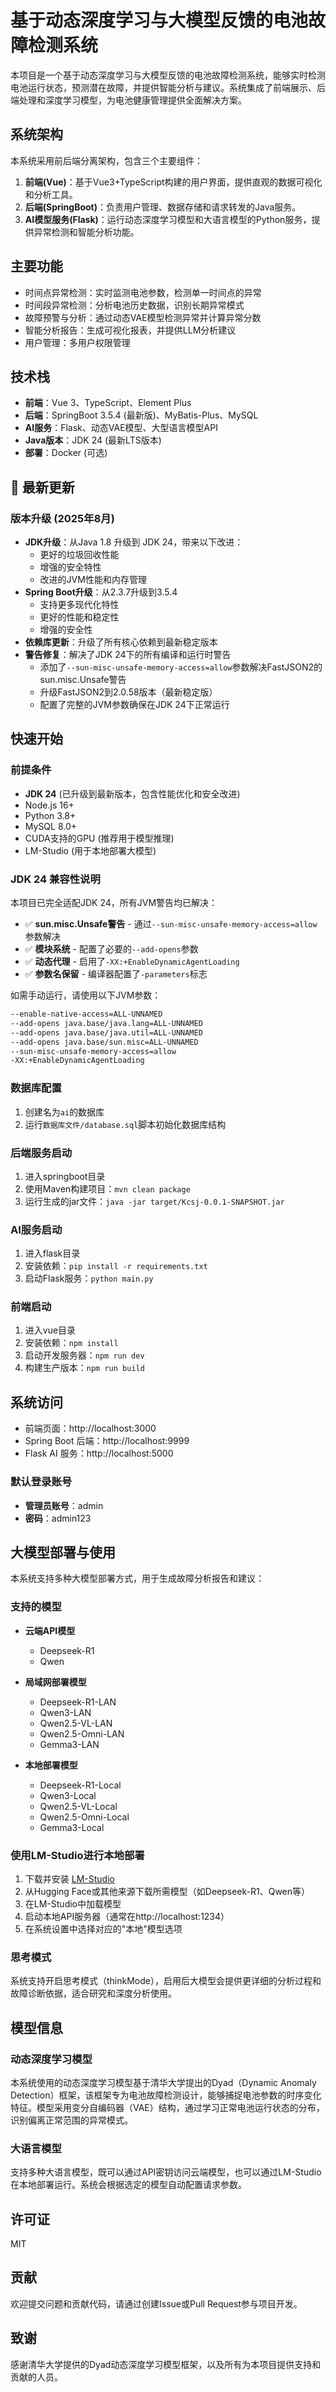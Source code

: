 # 基于动态深度学习与大模型反馈的电池故障检测系统

本项目是一个基于动态深度学习与大模型反馈的电池故障检测系统，能够实时检测电池运行状态，预测潜在故障，并提供智能分析与建议。系统集成了前端展示、后端处理和深度学习模型，为电池健康管理提供全面解决方案。

## 系统架构

本系统采用前后端分离架构，包含三个主要组件：

1. **前端(Vue)**：基于Vue3+TypeScript构建的用户界面，提供直观的数据可视化和分析工具。
2. **后端(SpringBoot)**：负责用户管理、数据存储和请求转发的Java服务。
3. **AI模型服务(Flask)**：运行动态深度学习模型和大语言模型的Python服务，提供异常检测和智能分析功能。

## 主要功能

- 时间点异常检测：实时监测电池参数，检测单一时间点的异常
- 时间段异常检测：分析电池历史数据，识别长期异常模式
- 故障预警与分析：通过动态VAE模型检测异常并计算异常分数
- 智能分析报告：生成可视化报表，并提供LLM分析建议
- 用户管理：多用户权限管理

## 技术栈

- **前端**：Vue 3、TypeScript、Element Plus
- **后端**：SpringBoot 3.5.4 (最新版)、MyBatis-Plus、MySQL
- **AI服务**：Flask、动态VAE模型、大型语言模型API
- **Java版本**：JDK 24 (最新LTS版本)
- **部署**：Docker (可选)

## 🚀 最新更新

### 版本升级 (2025年8月)
- **JDK升级**：从Java 1.8 升级到 JDK 24，带来以下改进：
  - 更好的垃圾回收性能
  - 增强的安全特性
  - 改进的JVM性能和内存管理
- **Spring Boot升级**：从2.3.7升级到3.5.4
  - 支持更多现代化特性
  - 更好的性能和稳定性
  - 增强的安全性
- **依赖库更新**：升级了所有核心依赖到最新稳定版本
- **警告修复**：解决了JDK 24下的所有编译和运行时警告
  - 添加了`--sun-misc-unsafe-memory-access=allow`参数解决FastJSON2的sun.misc.Unsafe警告
  - 升级FastJSON2到2.0.58版本（最新稳定版）
  - 配置了完整的JVM参数确保在JDK 24下正常运行

## 快速开始

### 前提条件

- **JDK 24** (已升级到最新版本，包含性能优化和安全改进)
- Node.js 16+
- Python 3.8+
- MySQL 8.0+
- CUDA支持的GPU (推荐用于模型推理)
- LM-Studio (用于本地部署大模型)

### JDK 24 兼容性说明

本项目已完全适配JDK 24，所有JVM警告均已解决：

- ✅ **sun.misc.Unsafe警告** - 通过`--sun-misc-unsafe-memory-access=allow`参数解决
- ✅ **模块系统** - 配置了必要的`--add-opens`参数
- ✅ **动态代理** - 启用了`-XX:+EnableDynamicAgentLoading`
- ✅ **参数名保留** - 编译器配置了`-parameters`标志

如需手动运行，请使用以下JVM参数：
```bash
--enable-native-access=ALL-UNNAMED
--add-opens java.base/java.lang=ALL-UNNAMED 
--add-opens java.base/java.util=ALL-UNNAMED
--add-opens java.base/sun.misc=ALL-UNNAMED
--sun-misc-unsafe-memory-access=allow
-XX:+EnableDynamicAgentLoading
```

### 数据库配置

1. 创建名为`ai`的数据库
2. 运行`数据库文件/database.sql`脚本初始化数据库结构

### 后端服务启动

1. 进入springboot目录
2. 使用Maven构建项目：`mvn clean package`
3. 运行生成的jar文件：`java -jar target/Kcsj-0.0.1-SNAPSHOT.jar`

### AI服务启动

1. 进入flask目录
2. 安装依赖：`pip install -r requirements.txt`
3. 启动Flask服务：`python main.py`

### 前端启动

1. 进入vue目录
2. 安装依赖：`npm install`
3. 启动开发服务器：`npm run dev`
4. 构建生产版本：`npm run build`

## 系统访问

- 前端页面：http://localhost:3000
- Spring Boot 后端：http://localhost:9999
- Flask AI 服务：http://localhost:5000

### 默认登录账号

- **管理员账号**：admin
- **密码**：admin123

## 大模型部署与使用

本系统支持多种大模型部署方式，用于生成故障分析报告和建议：

### 支持的模型

- **云端API模型**
  - Deepseek-R1
  - Qwen

- **局域网部署模型**
  - Deepseek-R1-LAN
  - Qwen3-LAN
  - Qwen2.5-VL-LAN
  - Qwen2.5-Omni-LAN
  - Gemma3-LAN

- **本地部署模型**
  - Deepseek-R1-Local
  - Qwen3-Local
  - Qwen2.5-VL-Local
  - Qwen2.5-Omni-Local
  - Gemma3-Local

### 使用LM-Studio进行本地部署

1. 下载并安装 [LM-Studio](https://lmstudio.ai/)
2. 从Hugging Face或其他来源下载所需模型（如Deepseek-R1、Qwen等）
3. 在LM-Studio中加载模型
4. 启动本地API服务器（通常在http://localhost:1234）
5. 在系统设置中选择对应的"本地"模型选项

### 思考模式

系统支持开启思考模式（thinkMode），启用后大模型会提供更详细的分析过程和故障诊断依据，适合研究和深度分析使用。

## 模型信息

### 动态深度学习模型

本系统使用的动态深度学习模型基于清华大学提出的Dyad（Dynamic Anomaly Detection）框架，该框架专为电池故障检测设计，能够捕捉电池参数的时序变化特征。模型采用变分自编码器（VAE）结构，通过学习正常电池运行状态的分布，识别偏离正常范围的异常模式。

### 大语言模型

支持多种大语言模型，既可以通过API密钥访问云端模型，也可以通过LM-Studio在本地部署运行。系统会根据选定的模型自动配置请求参数。

## 许可证

MIT

## 贡献

欢迎提交问题和贡献代码，请通过创建Issue或Pull Request参与项目开发。

## 致谢

感谢清华大学提供的Dyad动态深度学习模型框架，以及所有为本项目提供支持和贡献的人员。